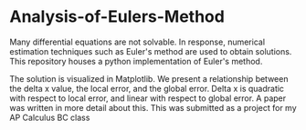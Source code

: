 # Analysis-of-Eulers-Method
Many differential equations are not solvable. In response, numerical estimation techniques such as Euler's method are used to obtain solutions. This repository houses a python implementation of Euler's method.

The solution is visualized in Matplotlib. We present a relationship between the delta x value, the local error, and the global error. Delta x is quadratic with respect to local error, and linear with respect to global error. A paper was written in more detail about this. This was submitted as a project for my AP Calculus BC class
